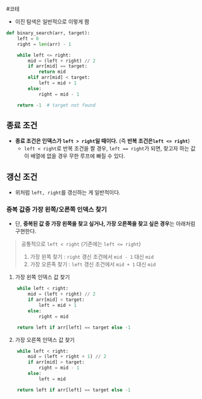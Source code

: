 #코테

- 이진 탐색은 일반적으로 이렇게 짬
```python
def binary_search(arr, target):
    left = 0
    right = len(arr) - 1

    while left <= right:
        mid = (left + right) // 2
        if arr[mid] == target:
            return mid
        elif arr[mid] < target:
            left = mid + 1
        else:
            right = mid - 1

    return -1  # target not found
```

## 종료 조건 
- **종료 조건은 인덱스가 `left > right`일 때이다.** (즉 **반복 조건은`left <= right`**)
	- `left < right`로 반복 조건을 짤 경우, `left == right`가 되면, 찾고자 하는 값이 배열에 없을 경우 무한 루프에 빠질 수 있다.

## 갱신 조건
- 위처럼 `left, right`를 갱신하는 게 일반적이다.

### 중복 값중 가장 왼쪽/오른쪽 인덱스 찾기
- 단, **중복된 값 중 가장 왼쪽을 찾고 싶거나, 가장 오른쪽을 찾고 싶은 경우**는 아래처럼 구현한다.

> 공통적으로 `left < right` (기존에는 `left <= right`)
> 1. 가장 왼쪽 찾기 : `right` 갱신 조건에서 `mid - 1` 대신 `mid`
> 2. 가장 오른족 찾기 : `left` 갱신 조건에서 `mid + 1` 대신 `mid`

1. 가장 왼쪽 인덱스 값 찾기
```python
    while left < right: 
        mid = (left + right) // 2
        if arr[mid] < target:
            left = mid + 1
        else:
            right = mid

    return left if arr[left] == target else -1
```

2. 가장 오른쪽 인덱스 값 찾기
```python
    while left < right:
        mid = (left + right + 1) // 2
        if arr[mid] > target:
            right = mid - 1
        else:
            left = mid

    return left if arr[left] == target else -1
```